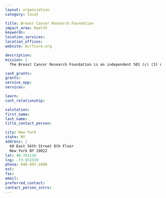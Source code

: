```yaml
---
layout: organization
category: local

title: Breast Cancer Research Foundation
impact_area: Health
keywords: 
location_services: 
location_offices: 
website: bcrfcure.org

description: 
mission: |
  The Breast Cancer Research Foundation is an independent 501 (c) (3) not-for-profit organization whose mission is to achieve prevention and a cure for breast cancer in our lifetime by providing critical funding for innovative clinical and genetic research at leading medical centers worldwide, and increasing public awareness about good breast health. 

cash_grants: 
grants: 
service_opp: 
services: 

learn: 
cont_relationship: 

salutation: 
first_name: 
last_name: 
title_contact_person: 

city: New York
state: NY
address: |
  60 East 56th Street 8th Floor  
  New York NY 10022
lat: 40.761116
lng: -73.972319
phone: 646-497-2600
ext: 
fax: 
email: 
preferred_contact: 
contact_person_intro: 
---
```

